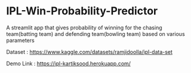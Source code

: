 # IPL-Win-Probability-Predictor

A streamlit app that gives probability of winning for the chasing team(batting team) and defending team(bowling team) based on various parameters 

Dataset : https://www.kaggle.com/datasets/ramjidoolla/ipl-data-set

Demo Link : https://ipl-kartiksood.herokuapp.com/

